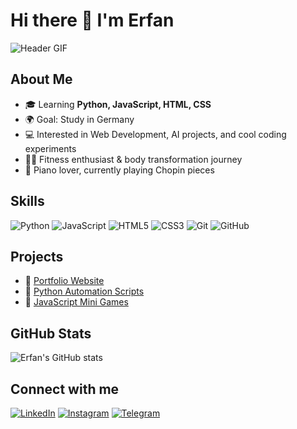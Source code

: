 # Hi there 👋 I'm Erfan

![Header GIF](<https://readme-typing-svg.herokuapp.com?font=Jetbrains+mono&size=40&duration=3000&color=33FF33&center=true&vCenter=true&width=435&lines=Hey..+I'm+Erfan;This+is..;..my+Github..;>
)

## About Me
- 🎓 Learning **Python, JavaScript, HTML, CSS**
- 🌍 Goal: Study in Germany
- 💻 Interested in Web Development, AI projects, and cool coding experiments
- 🏋️‍♂️ Fitness enthusiast & body transformation journey
- 🎹 Piano lover, currently playing Chopin pieces

## Skills
![Python](https://img.shields.io/badge/Python-3776AB?style=for-the-badge&logo=python&logoColor=white)
![JavaScript](https://img.shields.io/badge/JavaScript-323330?style=for-the-badge&logo=javascript&logoColor=f7df1e)
![HTML5](https://img.shields.io/badge/HTML5-E34F26?style=for-the-badge&logo=html5&logoColor=white)
![CSS3](https://img.shields.io/badge/CSS3-1572B6?style=for-the-badge&logo=css3&logoColor=white)
![Git](https://img.shields.io/badge/Git-F05032?style=for-the-badge&logo=git&logoColor=white)
![GitHub](https://img.shields.io/badge/GitHub-181717?style=for-the-badge&logo=github&logoColor=white)

## Projects
- 🔗 [Portfolio Website](https://github.com/your-username/portfolio)
- 🔗 [Python Automation Scripts](https://github.com/your-username/python-scripts)
- 🔗 [JavaScript Mini Games](https://github.com/your-username/js-games)

## GitHub Stats
![Erfan's GitHub stats](https://github-readme-stats.vercel.app/api?username=your-username&show_icons=true&theme=tokyonight)

## Connect with me
[![LinkedIn](https://img.shields.io/badge/LinkedIn-0A66C2?style=for-the-badge&logo=linkedin&logoColor=white)](https://www.linkedin.com/in/your-linkedin/)
[![Instagram](https://img.shields.io/badge/Instagram-E4405F?style=for-the-badge&logo=instagram&logoColor=white)](https://www.instagram.com/your-instagram/)
[![Telegram](https://img.shields.io/badge/Telegram-0088CC?style=for-the-badge&logo=telegram&logoColor=white)](https://t.me/your-telegram)
